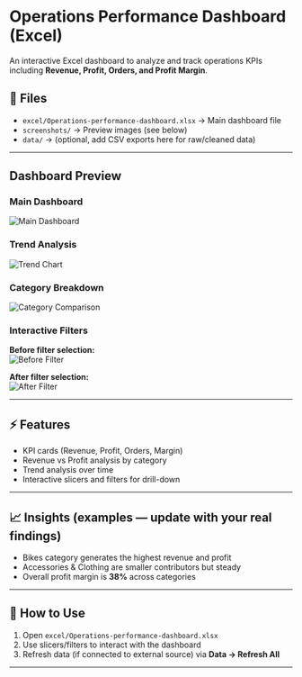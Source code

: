 # Operations Performance Dashboard (Excel)

 An interactive Excel dashboard to analyze and track operations KPIs including **Revenue, Profit, Orders, and Profit Margin**.

## 📂 Files
- `excel/Operations-performance-dashboard.xlsx` → Main dashboard file  
- `screenshots/` → Preview images (see below)  
- `data/` → (optional, add CSV exports here for raw/cleaned data)  

---
## Dashboard Preview

### Main Dashboard
![Main Dashboard](screenshots/main_dashboard.png)

### Trend Analysis
![Trend Chart](screenshots/trend_chart.png)

### Category Breakdown
![Category Comparison](screenshots/CountryXCategory.png)

### Interactive Filters
**Before filter selection:**  
![Before Filter](screenshots/Interaction_Before.png)  

**After filter selection:**  
![After Filter](screenshots/Interaction_After.png)

---

## ⚡ Features
- KPI cards (Revenue, Profit, Orders, Margin)  
- Revenue vs Profit analysis by category  
- Trend analysis over time  
- Interactive slicers and filters for drill-down  

---

## 📈 Insights (examples — update with your real findings)
- Bikes category generates the highest revenue and profit  
- Accessories & Clothing are smaller contributors but steady  
- Overall profit margin is **38%** across categories  

---

## 🔧 How to Use
1. Open `excel/Operations-performance-dashboard.xlsx`  
2. Use slicers/filters to interact with the dashboard  
3. Refresh data (if connected to external source) via **Data → Refresh All**  

---


